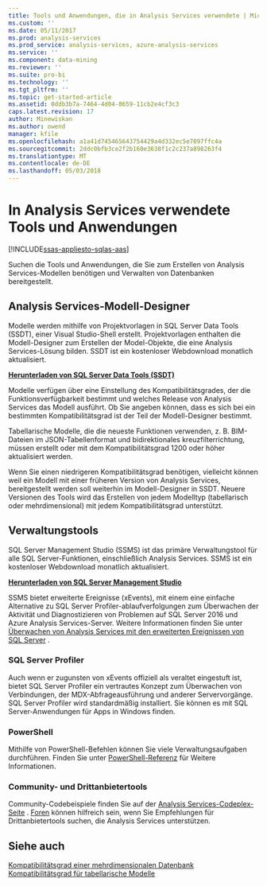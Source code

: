 ```yaml
---
title: Tools und Anwendungen, die in Analysis Services verwendete | Microsoft Docs
ms.custom: ''
ms.date: 05/11/2017
ms.prod: analysis-services
ms.prod_service: analysis-services, azure-analysis-services
ms.service: ''
ms.component: data-mining
ms.reviewer: ''
ms.suite: pro-bi
ms.technology: ''
ms.tgt_pltfrm: ''
ms.topic: get-started-article
ms.assetid: 0ddb3b7a-7464-4d04-8659-11cb2e4cf3c3
caps.latest.revision: 17
author: Minewiskan
ms.author: owend
manager: kfile
ms.openlocfilehash: a1a41d745465643754429a4d332ec5e7097ffc4a
ms.sourcegitcommit: 2ddc0bfb3ce2f2b160e3638f1c2c237a898263f4
ms.translationtype: MT
ms.contentlocale: de-DE
ms.lasthandoff: 05/03/2018
---
```

# <a name="tools-and-applications-used-in-analysis-services"></a>In Analysis Services verwendete Tools und Anwendungen
[!INCLUDE[ssas-appliesto-sqlas-aas](../includes/ssas-appliesto-sqlas-aas.md)]

  Suchen die Tools und Anwendungen, die Sie zum Erstellen von Analysis Services-Modellen benötigen und Verwalten von Datenbanken bereitgestellt.  
  
## <a name="analysis-services-model-designers"></a>Analysis Services-Modell-Designer  
 Modelle werden mithilfe von Projektvorlagen in SQL Server Data Tools (SSDT), einer Visual Studio-Shell erstellt. Projektvorlagen enthalten die Modell-Designer zum Erstellen der Model-Objekte, die eine Analysis Services-Lösung bilden. SSDT ist ein kostenloser Webdownload monatlich aktualisiert.

 **[Herunterladen von SQL Server Data Tools (SSDT)](https://docs.microsoft.com/sql/ssdt/download-sql-server-data-tools-ssdt)** 
  
 Modelle verfügen über eine Einstellung des Kompatibilitätsgrades, der die Funktionsverfügbarkeit bestimmt und welches Release von Analysis Services das Modell ausführt.  Ob Sie angeben können, dass es sich bei ein bestimmten Kompatibilitätsgrad ist der Teil der Modell-Designer bestimmt.  
  
 Tabellarische Modelle, die die neueste Funktionen verwenden, z. B. BIM-Dateien im JSON-Tabellenformat und bidirektionales kreuzfilterrichtung, müssen erstellt oder mit dem Kompatibilitätsgrad 1200 oder höher aktualisiert werden.  
  
 Wenn Sie einen niedrigeren Kompatibilitätsgrad benötigen, vielleicht können weil ein Modell mit einer früheren Version von Analysis Services, bereitgestellt werden soll weiterhin im Modell-Designer in SSDT. Neuere Versionen des Tools wird das Erstellen von jedem Modelltyp (tabellarisch oder mehrdimensional) mit jedem Kompatibilitätsgrad unterstützt.   

## <a name="administrative-tools"></a>Verwaltungstools  
  
 SQL Server Management Studio (SSMS) ist das primäre Verwaltungstool für alle SQL Server-Funktionen, einschließlich Analysis Services. SSMS ist ein kostenloser Webdownload monatlich aktualisiert. 
  
**[Herunterladen von SQL Server Management Studio](../ssms/download-sql-server-management-studio-ssms.md)** 
  
 SSMS bietet erweiterte Ereignisse (xEvents), mit einem eine einfache Alternative zu SQL Server Profiler-ablaufverfolgungen zum Überwachen der Aktivität und Diagnostizieren von Problemen auf SQL Server 2016 und Azure Analysis Services-Server. Weitere Informationen finden Sie unter [Überwachen von Analysis Services mit den erweiterten Ereignissen von SQL Server](../analysis-services/instances/monitor-analysis-services-with-sql-server-extended-events.md) .  
  
### <a name="sql-server-profiler"></a>SQL Server Profiler  
 Auch wenn er zugunsten von xEvents offiziell als veraltet eingestuft ist, bietet SQL Server Profiler ein vertrautes Konzept zum Überwachen von Verbindungen, der MDX-Abfrageausführung und anderer Servervorgänge. SQL Server Profiler wird standardmäßig installiert. Sie können es mit SQL Server-Anwendungen für Apps in Windows finden.  
  
### <a name="powershell"></a>PowerShell  
 Mithilfe von PowerShell-Befehlen können Sie viele Verwaltungsaufgaben durchführen. Finden Sie unter [PowerShell-Referenz](../analysis-services/powershell/analysis-services-powershell-reference.md) für Weitere Informationen.  
  
### <a name="community-and-third-party-tools"></a>Community- und Drittanbietertools  
 Community-Codebeispiele finden Sie auf der [Analysis Services-Codeplex-Seite](http://sqlsrvanalysissrvcs.codeplex.com/) . [Foren](http://social.msdn.microsoft.com/Forums/sqlserver/home?forum=sqlanalysisservices) können hilfreich sein, wenn Sie Empfehlungen für Drittanbietertools suchen, die Analysis Services unterstützen.  
  
## <a name="see-also"></a>Siehe auch  
 [Kompatibilitätsgrad einer mehrdimensionalen Datenbank](../analysis-services/multidimensional-models/compatibility-level-of-a-multidimensional-database-analysis-services.md)   
 [Kompatibilitätsgrad für tabellarische Modelle](../analysis-services/tabular-models/compatibility-level-for-tabular-models-in-analysis-services.md)  
  
  
